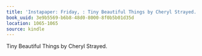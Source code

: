 ```yaml
---
title: 'Instapaper: Friday, : Tiny Beautiful Things by Cheryl Strayed.'
book_uuid: 3e9b5569-b6b8-48d0-8000-8f0b5b01d35d
location: 1065-1065
source: kindle
---
```


Tiny Beautiful Things by Cheryl Strayed.